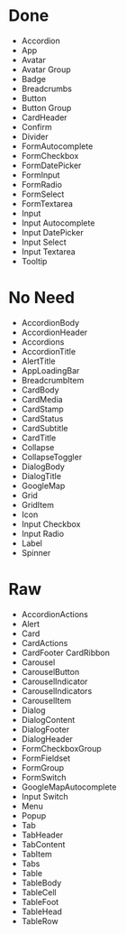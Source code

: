 # Done

- Accordion
- App
- Avatar
- Avatar Group
- Badge
- Breadcrumbs
- Button
- Button Group
- CardHeader
- Confirm
- Divider
- FormAutocomplete
- FormCheckbox
- FormDatePicker
- FormInput
- FormRadio
- FormSelect
- FormTextarea
- Input
- Input Autocomplete
- Input DatePicker
- Input Select
- Input Textarea
- Tooltip

# No Need

- AccordionBody
- AccordionHeader
- Accordions
- AccordionTitle
- AlertTitle
- AppLoadingBar
- BreadcrumbItem
- CardBody
- CardMedia
- CardStamp
- CardStatus
- CardSubtitle
- CardTitle
- Collapse
- CollapseToggler
- DialogBody
- DialogTitle
- GoogleMap
- Grid
- GridItem
- Icon
- Input Checkbox
- Input Radio
- Label
- Spinner

# Raw

- AccordionActions
- Alert
- Card
- CardActions
- CardFooter
  CardRibbon
- Carousel
- CarouselButton
- CarouselIndicator
- CarouselIndicators
- CarouselItem
- Dialog
- DialogContent
- DialogFooter
- DialogHeader
- FormCheckboxGroup
- FormFieldset
- FormGroup
- FormSwitch
- GoogleMapAutocomplete
- Input Switch
- Menu
- Popup
- Tab
- TabHeader
- TabContent
- TabItem
- Tabs
- Table
- TableBody
- TableCell
- TableFoot
- TableHead
- TableRow
